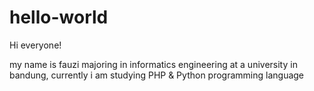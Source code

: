 # hello-world
Hi everyone!

my name is fauzi majoring in informatics engineering at a university in bandung, currently i am studying PHP & Python programming language
